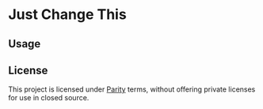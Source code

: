 # Just Change This

## Usage

## License

This project is licensed under [Parity](./LICENSE) terms, without offering private licenses for use in closed source.
